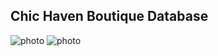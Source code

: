 ## Chic Haven Boutique Database

![photo](./glob-imgages/database-schema.png)
![photo](./glob-imgages/schema-logic.png)
